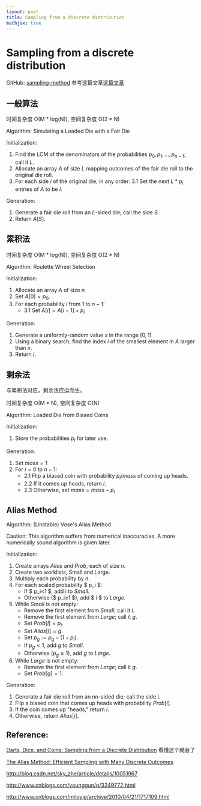 ```yaml
---
layout: post
title: Sampling from a discrete distribution
mathjax: true
---
```


# Sampling from a discrete distribution

GitHub: [sampling-method](https://github.com/watereals/learning/tree/master/sampling-method)
参考这篇文章[这篇文章](http://www.keithschwarz.com/darts-dice-coins/)

## 一般算法

时间复杂度 O(M * log(N)), 空间复杂度 O(2 * N)

Algorithm: Simulating a Loaded Die with a Fair Die

Initialization:

1. Find the LCM of the denominators of the probabilities $p_0,p_1,...,p_{n−1}$; call it $L$.
2. Allocate an array $A$ of size $L$ mapping outcomes of the fair die roll to the original die roll.
3. For each side $i$ of the original die, in any order:
3.1 Set the next $L*p_i$ entries of $A$ to be $i$.

Generation:

1. Generate a fair die roll from an $L$-sided die; call the side $S$.
2. Return $A[S]$.

## 累积法

时间复杂度 O(M * log(N)), 空间复杂度 O(2 * N)

Algorithm: Roulette Wheel Selection

Initialization:

1. Allocate an array $A$ of size $n$
2. Set $A[0]=p_0$.
3. For each probability $i$ from 1 to $n−1$:
    + 3.1 Set $A[i]=A[i−1]+p_i$

Generation:

1. Generate a uniformly-random value $x$ in the range $[0,1)$
2. Using a binary search, find the index $i$ of the smallest element in $A$ larger than $x$.
3. Return $i$.

## 剩余法

与累积法对应，剩余法应运而生。

时间复杂度 O(M * N), 空间复杂度 O(N)

Algorithm: Loaded Die from Biased Coins

Initialization:

1. Store the probabilities $p_i$ for later use.

Generation:

1. Set $mass=1$
2. For $i=0$ to $n−1$:
    + 2.1 Flip a biased coin with probability $p_i / mass$ of coming up heads.
    + 2.2 If it comes up heads, return $i$.
    + 2.3 Otherwise, set $mass=mass−p_i$

## Alias Method

Algorithm: (Unstable) Vose's Alias Method

Caution: This algorithm suffers from numerical inaccuracies. A more numerically sound algorithm is given later.

Initialization:

1. Create arrays $Alias$ and $Prob$, each of size $n$.
2. Create two worklists, Small and Large.
3. Multiply each probability by $n$.
4. For each scaled probability $ p_i $:
    + If $ p_i<1 $, add i to $Small$.
    + Otherwise ($ p_i≥1 $), add $ i $ to $Large$.
5. While $Small$ is not empty:
    + Remove the first element from $Small$; call it $l$.
    + Remove the first element from $Large$; call it $g$.
    + Set $Prob[l]=p_l$.
    + Set $Alias[l]=g$.
    + Set $p_g:=p_g−(1−p_l)$.
    + If $p_g<1$, add $g$ to $Small$.
    + Otherwise ($p_g≥1$), add $g$ to $Large$.
6. While $Large$ is not empty:
    + Remove the first element from $Large$; call it $g$.
    + Set $Prob[g]=1$.

Generation:

1. Generate a fair die roll from an nn-sided die; call the side $i$.
2. Flip a biased coin that comes up heads with probability $Prob[i]$.
3. If the coin comes up "heads," return $i$.
4. Otherwise, return $Alias[i]$.

## Reference:

[Darts, Dice, and Coins: Sampling from a Discrete Distribution](http://www.keithschwarz.com/darts-dice-coins/)
看懂这个就会了

[The Alias Method: Efficient Sampling with Many Discrete Outcomes](https://hips.seas.harvard.edu/blog/2013/03/03/the-alias-method-efficient-sampling-with-many-discrete-outcomes/)

http://blog.csdn.net/sky_zhe/article/details/10051967

http://www.cnblogs.com/younggun/p/3249772.html

http://www.cnblogs.com/miloyip/archive/2010/04/21/1717109.html
